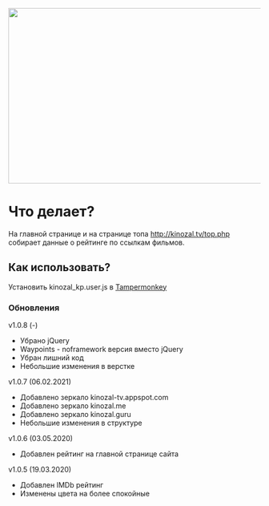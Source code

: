 <p align="center">
  <a href="https://github.com/mastdiekin/kinozal-kp">
    <img src="https://github.com/mastdiekin/kinozal-kp/blob/master/preview.gif" alt="" width="657" height="350">
  </a>
</p>

# Что делает?

На главной странице и на странице топа http://kinozal.tv/top.php собирает данные о рейтинге по ссылкам фильмов.

## Как использовать?

Установить kinozal_kp.user.js в [Tampermonkey](https://chrome.google.com/webstore/detail/tampermonkey/dhdgffkkebhmkfjojejmpbldmpobfkfo?hl=ru)

### Обновления
v1.0.8 (-)
- Убрано jQuery
- Waypoints - noframework версия вместо jQuery
- Убран лишний код
- Небольшие изменения в верстке

v1.0.7 (06.02.2021)
- Добавлено зеркало kinozal-tv.appspot.com
- Добавлено зеркало kinozal.me
- Добавлено зеркало kinozal.guru
- Небольшие изменения в структуре

v1.0.6 (03.05.2020)
- Добавлен рейтинг на главной странице сайта

v1.0.5 (19.03.2020)
- Добавлен IMDb рейтинг
- Изменены цвета на более спокойные